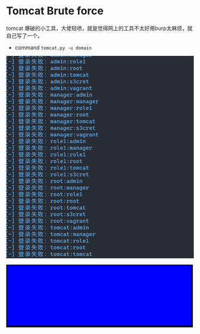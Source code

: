 # Tomcat Brute force
tomcat 爆破的小工具，大佬轻喷，就是觉得网上的工具不太好用burp太麻烦，就自己写了一个。

- command ```tomcat.py -u domain```


![image](https://github.com/Ar39/tomcat/blob/main/1d99e02a162c48bf80c4af0c64288e828209f25a361033d8271d595f74d7d8ecQzpcVXNlcnNcVGhpbmtQYWRcQXBwRGF0YVxSb2FtaW5nXERpbmdUYWxrXDY0NzYzNTg0MF92MlxJbWFnZUZpbGVzXDE2MjU1NTI1NzQxNDZfNkJBMTEwNjYtOTg5MC00YzZlLUIzMDQtNzM5NEU1NEJBOUVDLnBuZw==.png?raw=true)

![image](https://raw.githubusercontent.com/Ar39/tomcat/492bcb9ae70b79f7dee91da7d333dc1aa0948ca3/test.svg)
